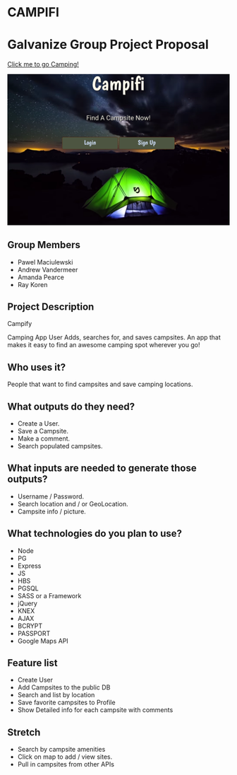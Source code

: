 # CAMPIFI

# Galvanize Group Project Proposal
[Click me to go Camping!](https://campifi.herokuapp.com/)

![Campifi](/campifiski.png?raw=true "Campifi")


## Group Members
* Pawel Maciulewski
* Andrew Vandermeer
* Amanda Pearce
* Ray Koren

## Project Description
Campify

Camping App
User Adds, searches for, and saves campsites.
An app that makes it easy to find an awesome camping spot wherever you go!

## Who uses it?
People that want to find campsites and save camping locations.

## What outputs do they need?
* Create a User.
* Save a Campsite.
* Make a comment.
* Search populated campsites.

## What inputs are needed to generate those outputs?
* Username / Password.
* Search location and / or GeoLocation.
* Campsite info / picture.

## What technologies do you plan to use?
* Node
* PG
* Express
* JS
* HBS
* PGSQL
* SASS or a Framework
* jQuery
* KNEX
* AJAX
* BCRYPT
* PASSPORT
* Google Maps API


## Feature list
* Create User
* Add Campsites to the public DB
* Search and list by location
* Save favorite campsites to Profile
* Show Detailed info for each campsite with comments

## Stretch
* Search by campsite amenities
* Click on map to add / view sites.
* Pull in campsites from other APIs
